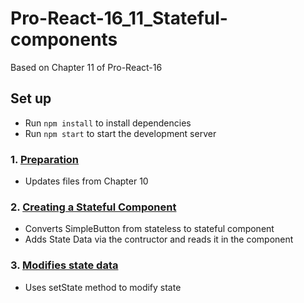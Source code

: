 # Pro-React-16_11_Stateful-components

Based on Chapter 11 of Pro-React-16

## Set up 

- Run `npm install` to install dependencies
- Run `npm start` to start the development server

### 1. [Preparation](https://github.com/davidtrussler/Pro-React-16_11_Stateful-components/tree/Preparation)

- Updates files from Chapter 10 

### 2. [Creating a Stateful Component](https://github.com/davidtrussler/Pro-React-16_11_Stateful-components/tree/Create-Stateful-Component)

- Converts SimpleButton from stateless to stateful component
- Adds State Data via the contructor and reads it in the component

### 3. [Modifies state data](https://github.com/davidtrussler/Pro-React-16_11_Stateful-components/tree/Modify-state-data)

- Uses setState method to modify state
